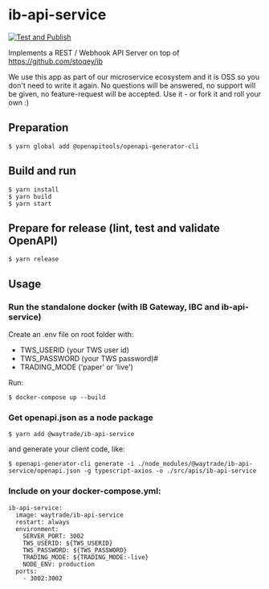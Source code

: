 # ib-api-service

[![Test and Publish](https://github.com/waytrade/ib-api-service/actions/workflows/publish.yml/badge.svg)](https://github.com/waytrade/ib-api-service/actions/workflows/publish.yml)

Implements a REST / Webhook API Server on top of https://github.com/stoqey/ib

We use this app as part of our microservice ecosystem and it is OSS so you don't need to write it again. No questions will be answered, no support will be given, no feature-request will be accepted. Use it - or fork it and roll your own :)

## Preparation

    $ yarn global add @openapitools/openapi-generator-cli

## Build and run

    $ yarn install
    $ yarn build
    $ yarn start

## Prepare for release (lint, test and validate OpenAPI)

    $ yarn release

## Usage

### Run the standalone docker (with IB Gateway, IBC and ib-api-service)

Create an .env file on root folder with:

- TWS_USERID (your TWS user id)
- TWS_PASSWORD (your TWS password)#
- TRADING_MODE ('paper' or 'live')

Run:

    $ docker-compose up --build

### Get openapi.json as a node package

    $ yarn add @waytrade/ib-api-service

and generate your client code, like:

    $ openapi-generator-cli generate -i ./node_modules/@waytrade/ib-api-service/openapi.json -g typescript-axios -o ./src/apis/ib-api-service

### Include on your docker-compose.yml:

```
ib-api-service:
  image: waytrade/ib-api-service
  restart: always
  environment:
    SERVER_PORT: 3002
    TWS_USERID: ${TWS_USERID}
    TWS_PASSWORD: ${TWS_PASSWORD}
    TRADING_MODE: ${TRADING_MODE:-live}
    NODE_ENV: production
  ports:
    - 3002:3002
```
